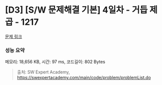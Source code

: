 # [D3] [S/W 문제해결 기본] 4일차 - 거듭 제곱 - 1217 

[문제 링크](https://swexpertacademy.com/main/code/problem/problemDetail.do?contestProbId=AV14dUIaAAUCFAYD) 

### 성능 요약

메모리: 18,656 KB, 시간: 97 ms, 코드길이: 802 Bytes



> 출처: SW Expert Academy, https://swexpertacademy.com/main/code/problem/problemList.do